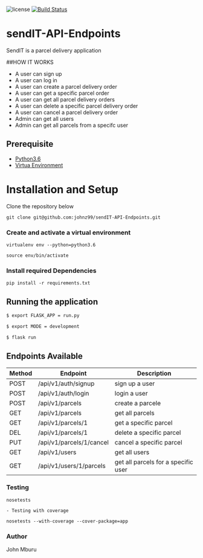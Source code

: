 ![license](https://img.shields.io/github/license/mashape/apistatus.svg)
[![Build Status](https://travis-ci.org/johnz99/sendIT-API-Endpoints.svg?branch=challenge-2-develop)](https://travis-ci.org/johnz99/sendIT-API-Endpoints)

# sendIT-API-Endpoints

SendIT is a parcel delivery application

##HOW IT WORKS

- A user can sign up
- A user can log in
- A user can create a parcel delivery order
- A user can get a specific parcel order
- A user can get all parcel delivery orders
- A user can delete a specific parcel delivery order
- A user can cancel a parcel delivery order
- Admin can get all users
- Admin can get all parcels from a specifc user

## Prerequisite

- [Python3.6](https://www.python.org/downloads/release/python-365/)
- [Virtua Environment](https://virtualenv.pypa.io/en/stable/installation/)

# Installation and Setup

Clone the repository below

```
git clone git@github.com:johnz99/sendIT-API-Endpoints.git
```

### Create and activate a virtual environment

    virtualenv env --python=python3.6

    source env/bin/activate

### Install required Dependencies

    pip install -r requirements.txt

## Running the application

```bash
$ export FLASK_APP = run.py

$ export MODE = development

$ flask run
```

## Endpoints Available

| Method | Endpoint                 | Description                         |
| ------ | ------------------------ | ----------------------------------- |
| POST   | /api/v1/auth/signup      | sign up a user                      |
| POST   | /api/v1/auth/login       | login a user                        |
| POST   | /api/v1/parcels          | create a parcele                    |
| GET    | /api/v1/parcels          | get all parcels                     |
| GET    | /api/v1/parcels/1        | get a specific parcel               |
| DEL    | /api/v1/parcels/1        | delete a specific parcel            |
| PUT    | /api/v1/parcels/1/cancel | cancel a specific parcel            |
| GET    | /api/v1/users            | get all users                       |
| GET    | /api/v1/users/1/parcels  | get all parcels for a specific user |

### Testing

    nosetests

    - Testing with coverage

    nosetests --with-coverage --cover-package=app

### Author

John Mburu

